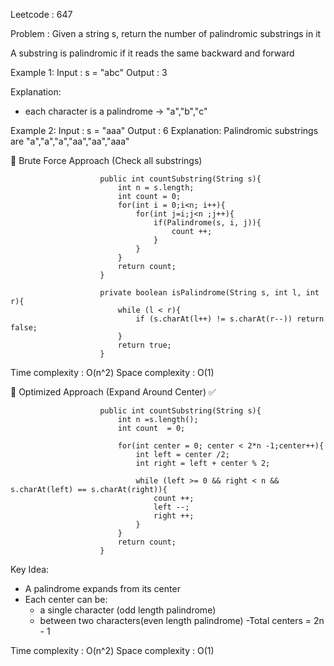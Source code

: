 Leetcode : 647

Problem : Given a string s, return the number of palindromic substrings in it

A substring is palindromic if it reads the same backward and forward

Example 1:
Input : s = "abc"
Output : 3

Explanation:
- each character is a palindrome -> "a","b","c"

Example 2:
Input : s = "aaa"
Output : 6
Explanation: Palindromic substrings are "a","a","a","aa","aa","aaa"

🔹 Brute Force Approach (Check all substrings)

                        public int countSubstring(String s){
                            int n = s.length;
                            int count = 0;
                            for(int i = 0;i<n; i++){
                                for(int j=i;j<n ;j++){
                                    if(Palindrome(s, i, j)){
                                        count ++;
                                    }
                                }
                            }
                            return count;
                        }

                        private boolean isPalindrome(String s, int l, int r){
                            while (l < r){
                                if (s.charAt(l++) != s.charAt(r--)) return false;
                            }
                            return true;
                        }
Time complexity : O(n^2)
Space complexity : O(1)

🔹 Optimized Approach (Expand Around Center) ✅

                        public int countSubstring(String s){
                            int n =s.length();
                            int count  = 0;

                            for(int center = 0; center < 2*n -1;center++){
                                int left = center /2;
                                int right = left + center % 2;

                                while (left >= 0 && right < n && s.charAt(left) == s.charAt(right)){
                                    count ++;
                                    left --;
                                    right ++;
                                }
                            }
                            return count;
                        }

Key Idea:
- A palindrome expands from its center
- Each center can be:
  - a single character (odd length palindrome)
  - between two characters(even length palindrome)
-Total centers = 2n - 1

Time complexity : O(n^2)
Space complexity : O(1)